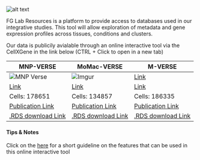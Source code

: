 

![alt text](https://i.imgur.com/yoRXYVA.png)

FG Lab Resources is a platform to provide access to databases used in our integrative studies. 
This tool will allow exploration of metadata and gene expression profiles across tissues, conditions and clusters.

Our data is publicily avialable through an online interactive tool via the CellXGene in the link below (CTRL + Click to open in a new tab)


| MNP-VERSE | MoMac-VERSE | M-VERSE |
| --------------- | --------------- | --------------- |
| ![MNP Verse](https://i.imgur.com/L1sYSWH.png)|![Imgur](https://i.imgur.com/3sVf39r.png) | [Link](https://i.imgur.com/mWQNxtb.png) |
| [Link](http://macroverse.gustaveroussy.fr:8081/) | [Link](http://macroverse.gustaveroussy.fr:8080/) | [Link](https://macroverse.gustaveroussy.fr/2021_M-VERSE) |
| Cells: 178651  | Cells: 134857 | Cells: 186335 |
| [Publication Link](https://www.sciencedirect.com/science/article/pii/S1074761321002934) | [Publication Link](https://www.sciencedirect.com/science/article/pii/S1074761321002934) |[Publication Link](https://www.sciencedirect.com/science/article/pii/S1074761322003375?via%3Dihub) |
| [.RDS download Link](https://nextcloud.gustaveroussy.fr/s/drzkQo5pR8TEagH) | [.RDS download Link](https://nextcloud.gustaveroussy.fr/s/BKCwDmBgdZrnPXC) | [.RDS download Link](https://nextcloud.gustaveroussy.fr/s/PRDAGDPJ8BzWW5W) |

#### Tips & Notes

Click on the [here](https://chanzuckerberg.github.io/cellxgene/posts/gallery) for a short guideline on the features that can be used in this online interactive tool
